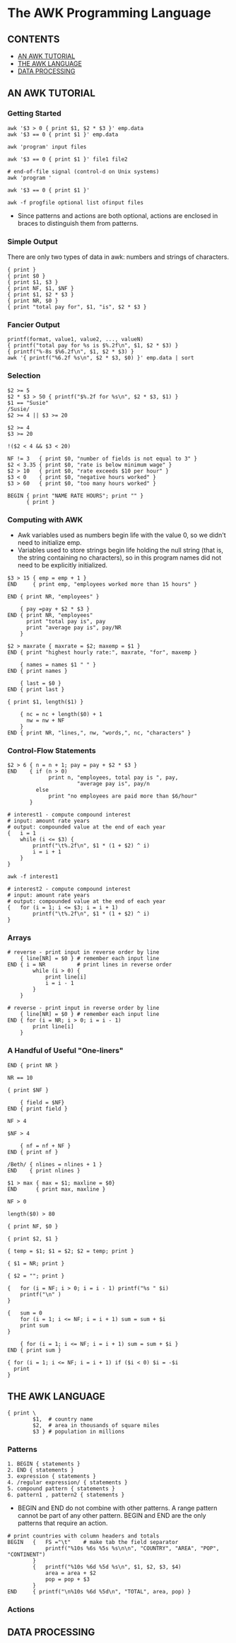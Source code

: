 # The AWK Programming Language


## CONTENTS
- [AN AWK TUTORIAL](#an-awk-tutorial)
- [THE AWK LANGUAGE](#the-awk-language)
- [DATA PROCESSING](#data-processing)


## AN AWK TUTORIAL

### Getting Started

```
awk '$3 > 0 { print $1, $2 * $3 }' emp.data
awk '$3 == 0 { print $1 }' emp.data

awk 'program' input files

awk '$3 == 0 { print $1 }' file1 file2

# end-of-file signal (control-d on Unix systems)
awk 'program '

awk '$3 == 0 { print $1 }'

awk -f progfile optional list ofinput files
```
- Since patterns and actions are both optional, actions are enclosed in braces to distinguish them from patterns.

### Simple Output

There are only two types of data in awk: numbers and strings of characters.
```
{ print }
{ print $0 }
{ print $1, $3 }
{ print NF, $1, $NF }
{ print $1, $2 * $3 }
{ print NR, $0 }
{ print "total pay for", $1, "is", $2 * $3 }
```

### Fancier Output

```
printf(format, value1, value2, ..., valueN)
{ printf("total pay for %s is $%.2f\n", $1, $2 * $3) }
{ printf("%-8s $%6.2f\n", $1, $2 * $3) }
awk '{ printf("%6.2f %s\n", $2 * $3, $0) }' emp.data | sort
```

### Selection

```
$2 >= 5
$2 * $3 > 50 { printf("$%.2f for %s\n", $2 * $3, $1) }
$1 == "Susie"
/Susie/
$2 >= 4 || $3 >= 20

$2 >= 4 
$3 >= 20

!($2 < 4 && $3 < 20)

NF != 3   { print $0, "number of fields is not equal to 3" }
$2 < 3.35 { print $0, "rate is below minimum wage" }
$2 > 10   { print $0, "rate exceeds $10 per hour" }
$3 < 0    { print $0, "negative hours worked" }
$3 > 60   { print $0, "too many hours worked" }

BEGIN { print "NAME RATE HOURS"; print "" }
      { print }
```

### Computing with AWK

+ Awk variables used as numbers begin life with the value 0, so we didn't need to initialize emp.
+ Variables used to store strings begin life holding the null string (that is, the string containing no characters), so in this program names did not need to be explicitly initialized.
```
$3 > 15 { emp = emp + 1 }
END     { print emp, "employees worked more than 15 hours" }

END { print NR, "employees" }

    { pay =pay + $2 * $3 }
END { print NR, "employees"
	  print "total pay is", pay 
	  print "average pay is", pay/NR
	}

$2 > maxrate { maxrate = $2; maxemp = $1 }
END { print "highest hourly rate:", maxrate, "for", maxemp }

    { names = names $1 " " }
END { print names }

    { last = $0 }
END { print last }

{ print $1, length($1) }

	{ nc = nc + length($0) + 1 
	  nw = nw + NF
	}
END { print NR, "lines,", nw, "words,", nc, "characters" }
```

### Control-Flow Statements

```
$2 > 6 { n = n + 1; pay = pay + $2 * $3 }
END    { if (n > 0)
			 print n, "employees, total pay is ", pay,
					  "average pay is", pay/n
		 else
			 print "no employees are paid more than $6/hour"
	   }

# interest1 - compute compound interest
# input: amount rate years
# output: compounded value at the end of each year
{	i = 1
	while (i <= $3) {
		printf("\t%.2f\n", $1 * (1 + $2) ^ i) 
		i = i + 1
	}
}

awk -f interest1

# interest2 - compute compound interest
# input: amount rate years
# output: compounded value at the end of each year
{	for (i = 1; i <= $3; i = i + 1) 
		printf("\t%.2f\n", $1 * (1 + $2) ^ i)
}
```

### Arrays


```
# reverse - print input in reverse order by line
    { line[NR] = $0 } # remember each input line
END { i = NR		  # print lines in reverse order
		while (i > 0) {
			print line[i]
			i = i - 1
		}
	}

# reverse - print input in reverse order by line
    { line[NR] = $0 } # remember each input line
END { for (i = NR; i > 0; i = i - 1)
		print line[i]
	}
```

### A Handful of Useful "One-liners"

```
END { print NR }

NR == 10

{ print $NF }

    { field = $NF}
END { print field }

NF > 4

$NF > 4

    { nf = nf + NF }
END { print nf }

/Beth/ { nlines = nlines + 1 }
END    { print nlines }

$1 > max { max = $1; maxline = $0}
END      { print max, maxline }

NF > 0

length($0) > 80

{ print NF, $0 }

{ print $2, $1 }

{ temp = $1; $1 = $2; $2 = temp; print }

{ $1 = NR; print }

{ $2 = ""; print }

{	for (i = NF; i > 0; i = i - 1) printf("%s " $i) 
	printf("\n" )
}

{	sum = 0
	for (i = 1; i <= NF; i = i + 1) sum = sum + $i 
	print sum
}

    { for (i = 1; i <= NF; i = i + 1) sum = sum + $i }
END { print sum }

{ for (i = 1; i <= NF; i = i + 1) if ($i < 0) $i = -$i 
  print
}
```

## THE AWK LANGUAGE

```
{ print \ 
		$1,  # country name
		$2,  # area in thousands of square miles
		$3 } # population in millions
```

### Patterns

```
1. BEGIN { statements }
2. END { statements }
3. expression { statements }
4. /regular expression/ { statements }
5. compound pattern { statements }
6. pattern1 , pattern2 { statements }
```
+ BEGIN and END do not combine with other patterns. A range pattern cannot be part of any other pattern. BEGIN and END are the only patterns that require an action.

```
# print countries with column headers and totals
BEGIN	{	FS ="\t"	# make tab the field separator 
			printf("%10s %6s %5s %s\n\n", "COUNTRY", "AREA", "POP", "CONTINENT")
		}
		{	printf("%10s %6d %5d %s\n", $1, $2, $3, $4) 
			area = area + $2
			pop = pop + $3
		}
END		{ printf("\n%10s %6d %5d\n", "TOTAL", area, pop) }
```

### Actions


## DATA PROCESSING
